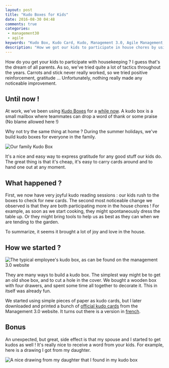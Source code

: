 ```yaml
---
layout: post
title: "Kudo Boxes for Kids"
date: 2016-08-30 04:48
comments: true
categories:
 - management30
 - agile
keywords: "Kudo Box, Kudo Card, Kudo, Management 3.0, Agile Management, Family, Kids"
description: "How we got our kids to participate in house chores by using Management 3.0 Kudo Box technique"
---
```

How do you get your kids to participate with housekeeping ? I guess that's the dream of all parents. As so, we've tried quite a lot of tactics throughout the years. Carrots and stick never really worked, so we tried positive reinforcement, gratitude ... Unfortunately, nothing really made any noticeable improvement.

## Until now !

At work, we've been using [Kudo Boxes](https://management30.com/practice/intrinsic-motivation/) for a [while now](/how-to-deal-with-the-incentive-system-in-an-agile-team/). A kudo box is a small mailbox where teammates can drop a word of thank or some praise (No blame allowed here !)

Why not try the same thing at home ? During the summer holidays, we've build kudo boxes for everyone in the family.

![Our family Kudo Box]({{site.url}}/imgs/2016-08-30-kudo-boxes-for-kids/kudo-box.jpg)

It's a nice and easy way to express gratitude for any good stuff our kids do. The great thing is that it's cheap, it's easy to carry cards around and to hand one out at any moment.

## What happened ?

First, we now have very joyful kudo reading sessions : our kids rush to the boxes to check for new cards. The second most noticeable change we observed is that they are both participating more in the house chores ! For example, as soon as we start cooking, they might spontaneously dress the table up. Or they might bring tools to help us as best as they can when we are tending to the garden.

To summarize, it seems it brought a lot of joy and love in the house.

## How we started ?

![The typical employee's kudo box, as can be found on the management 3.0 website]({{site.url}}/imgs/2016-08-30-kudo-boxes-for-kids/typical-kudo-box.jpg)

They are many ways to build a kudo box. The simplest way might be to get an old shoe box, and to cut a hole in the cover. We bought a wooden box with four drawers, and spent some time all together to decorate it. This in itself was already fun.

We started using simple pieces of paper as kudo cards, but I later downloaded and printed a bunch of [official kudo cards](https://management30.com/product/kudo-cards/) from the Management 3.0 website. It turns out there is a version in [french](https://1qjpt15fhlq3xjfpm2utibj1-wpengine.netdna-ssl.com/wp-content/uploads/2016/03/Management30-KudoCards-2015-self-print-A4-French.pdf).

## Bonus

An unexpected, but great, side effect is that my spouse and I started to get kudos as well ! It's really nice to receive a word from your kids. For example, here is a drawing I got from my daughter.

![A nice drawing from my daughter that I found in my kudo box]({{site.url}}/imgs/2016-08-30-kudo-boxes-for-kids/kudo-drawing.jpg)
